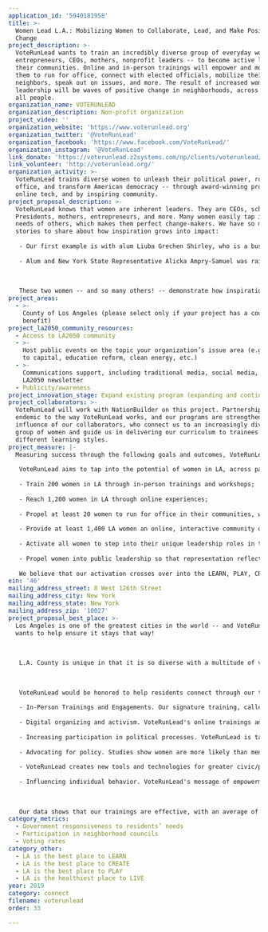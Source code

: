 ```yaml
---
application_id: '5940181958'
title: >-
  Women Lead L.A.: Mobilizing Women to Collaborate, Lead, and Make Positive
  Change
project_description: >-
  VoteRunLead wants to train an incredibly diverse group of everyday women --
  entrepreneurs, CEOs, mothers, nonprofit leaders -- to become active leaders in
  their communities. Online and in-person trainings will empower and motivate
  them to run for office, connect with elected officials, mobilize their
  neighbors, speak out on issues, and more. The result of increased women's
  leadership will be waves of positive change in neighborhoods, across L.A., for
  all people.
organization_name: VOTERUNLEAD
organization_description: Non-profit organization
project_video: ''
organization_website: 'https://www.voterunlead.org'
organization_twitter: '@VoteRunLead'
organization_facebook: 'https://www.facebook.com/VoteRunLead/'
organization_instagram: '@VoteRunLead'
link_donate: 'https://voterunlead.z2systems.com/np/clients/voterunlead/donation.jsp'
link_volunteer: 'http://voterunlead.org/'
organization_activity: >-
  VoteRunLead trains diverse women to unleash their political power, run for
  office, and transform American democracy -- through award-winning programs,
  online tech, and by inspiring community.
project_proposal_description: >-
  VoteRunLead knows that women are inherent leaders. They are CEOs, school board
  Presidents, mothers, entrepreneurs, and more. Many women easily tap in to the
  needs of others, which makes them perfect change-makers. We have so many
  stories to share about how inspiration grows into impact: 
   
   - Our first example is with alum Liuba Grechen Shirley, who is a businesswoman, nonprofit leader, mom, and 2018 candidate for the House of Representatives. VoteRunLead's "Run As You Are" message resonated with her and, realizing that the only way she could campaign was if she had regular child care for her two young children, Shirley appealed to the Federal Election Commission to clear funds for this use. With numerous letters of support from elected officials, Shirley became the first person ever to use campaign funds on child care. This is a game-changer for for any candidate with children, including men. 
   
   - Alum and New York State Representative Alicka Ampry-Samuel was raised in Brownsville, one of the most impoverished areas of Brooklyn, NY. Urged by VoteRunLead to be an authentic leader, she is now living a life of public leadership so that she can give back. Running on the slogan "Hope is Inside," Ampry-Samuel ran for office because "I love my community, I'm a product of my community, and my community deserves for me to run." In her first few months in office, she has co-sponsored eight bills to improve education, public housing, community development, and neighborhood safety. She is also the lead sponsor of the City Council resolution to expand and renew the speed camera program, which has an immediate impact and reduces speed at intersections in the neighborhood by as much as 63%.
   
   
   
   These two women -- and so many others! -- demonstrate how inspiration leads to impact. We know there's a multitude of women in L.A. waiting to show what amazing leaders they can be, and what positive impacts they can make on our city and county.
project_areas:
  - >-
    County of Los Angeles (please select only if your project has a countywide
    benefit)
project_la2050_community_resources:
  - Access to LA2050 community
  - >-
    Host public events on the topic your organization’s issue area (e.g. access
    to capital, education reform, clean energy, etc.) 
  - >-
    Communications support, including traditional media, social media, and
    LA2050 newsletter
  - Publicity/awareness
project_innovation_stage: Expand existing program (expanding and continuing ongoing successful projects)
project_collaborators: >-
  VoteRunLead will work with NationBuilder on this project. Partnerships are
  endemic to the way VoteRunLead works, and our programs are strengthened by the
  influence of our collaborators, who connect us to an increasingly diverse
  group of women and guide us in delivering our curriculum to trainees with
  different learning styles.
project_measure: |-
  Measuring success through the following goals and outcomes, VoteRunLead will:
   
   VoteRunLead aims to tap into the potential of women in LA, across party lines, who are motivated to and ready to lead. In one year, we aim to:
   
   - Train 200 women in LA through in-person trainings and workshops;
   
   - Reach 1,200 women in LA through online experiences;
   
   - Propel at least 20 women to run for office in their communities, whether through elections on the school board, city council, etc. and through appointed positions;
   
   - Provide at least 1,400 LA women an online, interactive community of support, encouragement, and continued education that will help them move forward on their leadership journey; 
   
   - Activate all women to step into their unique leadership roles in their communities, joining the ranks of motivated citizens who connect and improve their city and county; and
   
   - Propel women into public leadership so that representation reflects the actual population (currently, 51 percent of the U.S. is women; about 40 percent are women of color, but approximately 80 percent of government is led by men, and they are overwhelmingly white men).
   
   We believe that our activation crosses over into the LEARN, PLAY, CREATE, and LIVE areas as well. Through VoteRunLead trainings, women are encouraged to articulate what they value and explore how they can realize those values in their communities. Thus, even if an alumna doesn't run for office, she may take it upon herself to become an entrepreneur, engage with her child's school, and/or advocate for green spaces and healthy environments.
ein: '46'
mailing_address_street: 8 West 126th Street
mailing_address_city: New York
mailing_address_state: New York
mailing_address_zip: '10027'
project_proposal_best_place: >-
  Los Angeles is one of the greatest cities in the world -- and VoteRunLead
  wants to help ensure it stays that way! 
   
   
   
   L.A. County is unique in that it is so diverse with a multitude of voices -- yet many of these voices are not always heard in government. The region has a consistently low voter turnout and an L.A. city council that is 77% men. The city has never had a woman mayor. But half our city is comprised of incredible, talented women. Thus, L.A. is an ideal location to connect and engage through civic participation and women's leadership training. 
   
   
   
   VoteRunLead would be honored to help residents connect through our tried-and-true strategies:
   
   - In-Person Trainings and Engagements. Our signature training, called "Run As You Are," is a six-point curriculum covering key ways for women to develop, hone, and execute their public leadership skills. Quantitative and qualitative evaluations of our award-winning trainings show that women emerge with greater knowledge and confidence, committed to the path to lead.
   
   - Digital organizing and activism. VoteRunLead's online trainings and workshops provide an opportunity for leaders to learn from anywhere, on their own schedules. Plus, our social media network of nearly 21,000 individuals is active, engaged, and supportive.
   
   - Increasing participation in political processes. VoteRunLead is targeting women to run for office between now and 2020. We are also making a specific call to action to women who have historically been underrepresented: women of color, younger women, women with lower incomes. 
   
   - Advocating for policy. Studies show women are more likely than men to pass a bill and work in a bipartisan manner. Our alumnae pass pay equity bills, bring long-ignored issues to the fore, and advocate for vulnerable populations. Nonpartisan VoteRunLead welcomes women of all backgrounds and beliefs, speaking to all parties and Millennials who often claim no party affiliation.
   
   - VoteRunLead creates new tools and technologies for greater civic/political engagement. As mentioned above, VoteRunLead has an engaged online community and aims to expand online tools.
   
   - Influencing individual behavior. VoteRunLead's message of empowerment and collaboration impacts women not only on a systemic level, but also on an individual one, which opens new doors in their everyday lives.
   
   
   
   Our data shows that our trainings are effective, with an average of 65-70% of our candidates winning their elections, including 70% of *first-time* candidates (statistics show that usually, first- timers win 10% of the time). Nearly half of our winners are women of color. And, even if trainees don't run, they vote, manage campaigns, and organize in their communities. Through this work, VoteRunLead will deliver specifically on the LA2050 metric to increase participation in neighborhood councils, training and propelling women into office to create a more responsive governance that addresses residents' needs.
category_metrics:
  - Government responsiveness to residents’ needs
  - Participation in neighborhood councils
  - Voting rates
category_other:
  - LA is the best place to LEARN
  - LA is the best place to CREATE
  - LA is the best place to PLAY
  - LA is the healthiest place to LIVE
year: 2019
category: connect
filename: voterunlead
order: 33

---
```

